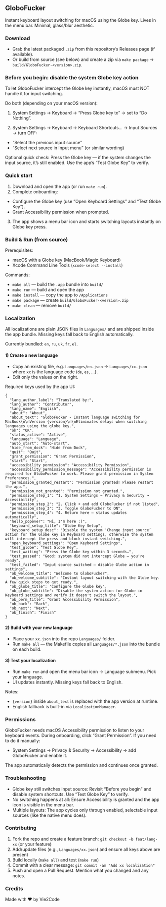 ## GloboFucker

Instant keyboard layout switching for macOS using the Globe key. Lives in the menu bar. Minimal, glass/blur aesthetic.


### Download

- Grab the latest packaged `.zip` from this repository’s Releases page (if available).
- Or build from source (see below) and create a zip via `make package` → `build/GloboFucker-<version>.zip`.

### Before you begin: disable the system Globe key action

To let GloboFucker intercept the Globe key instantly, macOS must NOT handle it for input switching.

Do both (depending on your macOS version):

1) System Settings → Keyboard → “Press Globe key to” → set to “Do Nothing”.

2) System Settings → Keyboard → Keyboard Shortcuts… → Input Sources → turn OFF:
- “Select the previous input source”
- “Select next source in Input menu” (or similar wording)

Optional quick check: Press the Globe key — if the system changes the input source, it’s still enabled. Use the app’s “Test Globe Key” to verify.

### Quick start

1) Download and open the app (or run `make run`).
2) Complete onboarding:
- Configure the Globe key (use “Open Keyboard Settings” and “Test Globe Key”).
- Grant Accessibility permission when prompted.
3) The app shows a menu bar icon and starts switching layouts instantly on Globe key press.

### Build & Run (from source)

Prerequisites:
- macOS with a Globe key (MacBook/Magic Keyboard)
- Xcode Command Line Tools (`xcode-select --install`)

Commands:
- `make all` — build the `.app` bundle into `build/`
- `make run` — build and open the app
- `make install` — copy the app to `/Applications`
- `make package` — create `build/GloboFucker-<version>.zip`
- `make clean` — remove `build/`

### Localization

All localizations are plain JSON files in `Languages/` and are shipped inside the app bundle. Missing keys fall back to English automatically.

Currently bundled: `en`, `ru`, `uk`, `fr`, `el`.

#### 1) Create a new language

- Copy an existing file, e.g. `Languages/en.json` → `Languages/xx.json` where `xx` is the language code (`de`, `es`, …).
- Edit only the values on the right.

Required keys used by the app UI:

```
{
  "lang_author_label": "Translated by:",
  "lang_author": "Contributor",
  "lang_name": "English",
  "about": "About",
  "about_text": "GloboFucker - Instant language switching for MacBook\n\nVersion {version}\n\nEliminates delays when switching languages using the globe key.",
  "ok": "OK",
  "status_active": "Active",
  "language": "Language",
  "auto_start": "Auto-start",
  "hide_from_dock": "Hide from Dock",
  "quit": "Quit",
  "grant_permission": "Grant Permission",
  "start": "Start",
  "accessibility_permission": "Accessibility Permission",
  "accessibility_permission_message": "Accessibility permission is required for GloboFucker to work. Please grant permission in System Preferences.",
  "permission_granted_restart": "Permission granted! Please restart the app.",
  "permission_not_granted": "Permission not granted.",
  "permission_step_1": "1. System Settings → Privacy & Security → Accessibility",
  "permission_step_2": "2. Click + and add GloboFucker if not listed",
  "permission_step_3": "3. Toggle GloboFucker to ON",
  "permission_step_4": "4. Return here — status updates automatically",
  "hello_popover": "Hi, I'm here :)",
  "keyboard_setup_title": "Globe Key Setup",
  "keyboard_setup_desc": "Disable the system ‘Change input source’ action for the Globe key in Keyboard settings, otherwise the system will intercept the press and block instant switching.",
  "open_keyboard_settings": "Open Keyboard Settings",
  "test_globe": "Test Globe Key",
  "test_waiting": "Press the Globe key within 3 seconds…",
  "test_passed": "Good: system did not intercept Globe — you're ready",
  "test_failed": "Input source switched — disable Globe action in settings",
  "ob_welcome_title": "Welcome to GloboFucker",
  "ob_welcome_subtitle": "Instant layout switching with the Globe key. A few quick steps to get ready.",
  "ob_globe_title": "Configure the Globe key",
  "ob_globe_subtitle": "Disable the system action for Globe in Keyboard settings and verify it doesn't switch the layout.",
  "ob_perm_title": "Grant Accessibility Permission",
  "ob_back": "Back",
  "ob_next": "Next",
  "ob_finish": "Finish"
}
```

#### 2) Build with your new language

- Place your `xx.json` into the repo `Languages/` folder.
- Run `make all` — the Makefile copies all `Languages/*.json` into the bundle on each build.

#### 3) Test your localization

- Run `make run` and open the menu bar icon → Language submenu. Pick your language.
- UI updates instantly. Missing keys fall back to English.

Notes:
- `{version}` inside `about_text` is replaced with the app version at runtime.
- English fallback is built-in via `LocalizationManager`.

### Permissions

GloboFucker needs macOS Accessibility permission to listen to your keyboard events. During onboarding, click “Grant Permission”. If you need to do it manually:

- System Settings → Privacy & Security → Accessibility → add GloboFucker and enable it.

The app automatically detects the permission and continues once granted.

### Troubleshooting

- Globe key still switches input source: Revisit “Before you begin” and disable system shortcuts. Use “Test Globe Key” to verify.
- No switching happens at all: Ensure Accessibility is granted and the app icon is visible in the menu bar.
- Multiple layouts: The app cycles only through enabled, selectable input sources (like the native menu does).

### Contributing

1) Fork the repo and create a feature branch: `git checkout -b feat/lang-xx` (or your feature)
2) Add/update files (e.g., `Languages/xx.json`) and ensure all keys above are present
3) Build locally (`make all`) and test (`make run`)
4) Commit with a clear message: `git commit -am "Add xx localization"`
5) Push and open a Pull Request. Mention what you changed and any notes.

### Credits

Made with ❤️ by Vie2Code
